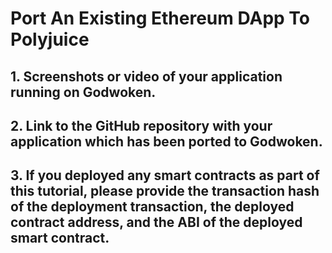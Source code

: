 # Port An Existing Ethereum DApp To Polyjuice

## 1. Screenshots or video of your application running on Godwoken.

## 2. Link to the GitHub repository with your application which has been ported to Godwoken.

## 3. If you deployed any smart contracts as part of this tutorial, please provide the transaction hash of the deployment transaction, the deployed contract address, and the ABI of the deployed smart contract.
